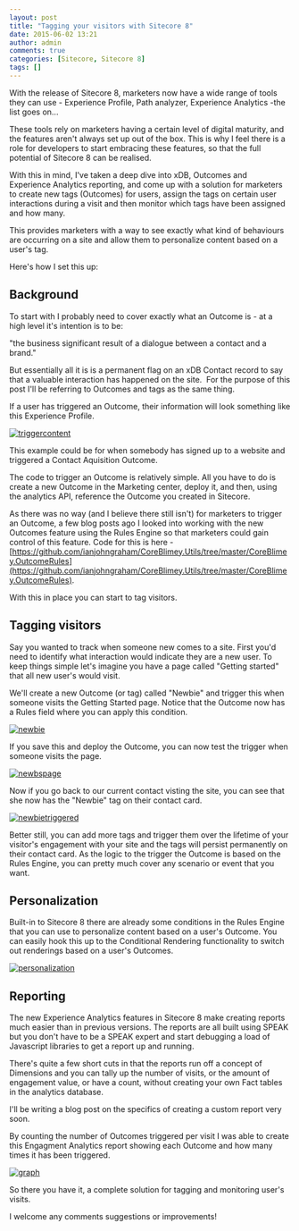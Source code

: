 ```yaml
---
layout: post
title: "Tagging your visitors with Sitecore 8"
date: 2015-06-02 13:21
author: admin
comments: true
categories: [Sitecore, Sitecore 8]
tags: []
---
```

With the release of Sitecore 8, marketers now have a wide range of tools they can use - Experience Profile, Path analyzer, Experience Analytics -the list goes on...

These tools rely on marketers having a certain level of digital maturity, and the features aren't always set up out of the box. This is why I feel there is a role for developers to start embracing these features, so that the full potential of Sitecore 8 can be realised.

With this in mind, I've taken a deep dive into xDB, Outcomes and Experience Analytics reporting, and come up with a solution for marketers to create new tags (Outcomes) for users, assign the tags on certain user interactions during a visit and then monitor which tags have been assigned and how many.
<!-- more -->

This provides marketers with a way to see exactly what kind of behaviours are occurring on a site and allow them to personalize content based on a user's tag.

Here's how I set this up:


## Background


To start with I probably need to cover exactly what an Outcome is - at a high level it's intention is to be:

"the business significant result of a dialogue between a contact and a brand."

But essentially all it is is a permanent flag on an xDB Contact record to say that a valuable interaction has happened on the site.  For the purpose of this post I'll be referring to Outcomes and tags as the same thing.

If a user has triggered an Outcome, their information will look something like this Experience Profile.

<a href="http://coreblimey.azurewebsites.net/wp-content/uploads/2015/05/triggercontent.jpg">![triggercontent](http://coreblimey.azurewebsites.net/wp-content/uploads/2015/05/triggercontent.jpg)</a>

This example could be for when somebody has signed up to a website and triggered a Contact Aquisition Outcome.

The code to trigger an Outcome is relatively simple. All you have to do is create a new Outcome in the Marketing center, deploy it, and then, using the analytics API, reference the Outcome you created in Sitecore.

As there was no way (and I believe there still isn't) for marketers to trigger an Outcome, a few blog posts ago I looked into working with the new Outcomes feature using the Rules Engine so that marketers could gain control of this feature. Code for this is here - [https://github.com/ianjohngraham/CoreBlimey.Utils/tree/master/CoreBlimey.OutcomeRules](https://github.com/ianjohngraham/CoreBlimey.Utils/tree/master/CoreBlimey.OutcomeRules).

With this in place you can start to tag visitors.



## Tagging visitors


Say you wanted to track when someone new comes to a site. First you'd need to identify what interaction would indicate they are a new user.
To keep things simple let's imagine you have a page called "Getting started" that all new user's would visit.

We'll create a new Outcome (or tag) called "Newbie" and trigger this when someone visits the Getting Started page.
Notice that the Outcome now has a Rules field where you can apply this condition.

<a href="http://coreblimey.azurewebsites.net/wp-content/uploads/2015/05/newbie.jpg">![newbie](http://coreblimey.azurewebsites.net/wp-content/uploads/2015/05/newbie.jpg)</a>

If you save this and deploy the Outcome, you can now test the trigger when someone visits the page.

<a href="http://coreblimey.azurewebsites.net/wp-content/uploads/2015/05/newbspage.jpg">![newbspage](http://coreblimey.azurewebsites.net/wp-content/uploads/2015/05/newbspage.jpg)</a>

Now if you go back to our current contact visting the site, you can see that she now has the "Newbie" tag on their contact card.

<a href="http://coreblimey.azurewebsites.net/wp-content/uploads/2015/05/newbietriggered.jpg">![newbietriggered](http://coreblimey.azurewebsites.net/wp-content/uploads/2015/05/newbietriggered.jpg)</a>

Better still, you can add more tags and trigger them over the lifetime of your visitor's engagement with your site and the tags will persist permanently on their contact card.
As the logic to the trigger the Outcome is based on the Rules Engine, you can pretty much cover any scenario or event that you want.


## Personalization


Built-in to Sitecore 8 there are already some conditions in the Rules Engine that you can use to personalize content based on a user's Outcome.
You can easily hook this up to the Conditional Rendering functionality to switch out renderings based on a user's Outcomes.

<a href="http://coreblimey.azurewebsites.net/wp-content/uploads/2015/05/personalization.jpg">![personalization](http://coreblimey.azurewebsites.net/wp-content/uploads/2015/05/personalization.jpg)</a>


## Reporting


The new Experience Analytics features in Sitecore 8 make creating reports much easier than in previous versions. The reports are all built using SPEAK but you don't have to be a SPEAK expert and start debugging a load of Javascript libraries to get a report up and running.

There's quite a few short cuts in that the reports run off a concept of Dimensions and you can tally up the number of visits, or the amount of engagement value, or have a count, without creating your own Fact tables in the analytics database.

I'll be writing a blog post on the specifics of creating a custom report very soon.

By counting the number of Outcomes triggered per visit I was able to create this Engagment Analytics report showing each Outcome and how many times it has been triggered.

<a href="http://coreblimey.azurewebsites.net/wp-content/uploads/2015/05/graph.jpg">![graph](http://coreblimey.azurewebsites.net/wp-content/uploads/2015/05/graph.jpg)</a>

So there you have it, a complete solution for tagging and monitoring user's visits.

I welcome any comments suggestions or improvements!
